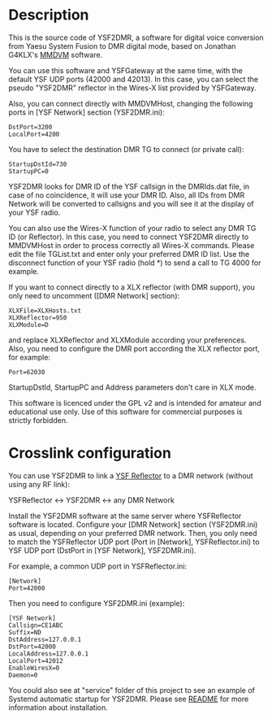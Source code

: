 # Description

This is the source code of YSF2DMR, a software for digital voice conversion from Yaesu System Fusion to DMR digital mode, based on Jonathan G4KLX's [MMDVM](https://github.com/g4klx) software.

You can use this software and YSFGateway at the same time, with the default YSF UDP ports (42000 and 42013). In this case, you can select the pseudo "YSF2DMR" reflector in the Wires-X list provided by YSFGateway.

Also, you can connect directly with MMDVMHost, changing the following ports in [YSF Network] section (YSF2DMR.ini):

    DstPort=3200
    LocalPort=4200

You have to select the destination DMR TG to connect (or private call):

    StartupDstId=730
    StartupPC=0

YSF2DMR looks for DMR ID of the YSF callsign in the DMRIds.dat file, in case of no coincidence, it will use your DMR ID. Also, all IDs from DMR Network will be converted to callsigns and you will see it at the display of your YSF radio.

You can also use the Wires-X function of your radio to select any DMR TG ID (or Reflector). In this case, you need to connect YSF2DMR directly to MMDVMHost in order to process correctly all Wires-X commands. Please edit the file TGList.txt and enter only your preferred DMR ID list. Use the disconnect function of your YSF radio (hold *) to send a call to TG 4000 for example.

If you want to connect directly to a XLX reflector (with DMR support), you only need to uncomment ([DMR Network] section):

    XLXFile=XLXHosts.txt
    XLXReflector=950
    XLXModule=D

and replace XLXReflector and XLXModule according your preferences. Also, you need to configure the DMR port according the XLX reflector port, for example:

    Port=62030

StartupDstId, StartupPC and Address parameters don't care in XLX mode.

This software is licenced under the GPL v2 and is intended for amateur and educational use only. Use of this software for commercial purposes is strictly forbidden.

# Crosslink configuration

You can use YSF2DMR to link a [YSF Reflector](https://github.com/g4klx/YSFClients) to a DMR network (without using any RF link):

YSFReflector <-> YSF2DMR <-> any DMR Network

Install the YSF2DMR software at the same server where YSFReflector software is located. Configure your [DMR Network] section (YSF2DMR.ini) as usual, depending on your preferred DMR network. Then, you only need to match the YSFReflector UDP port (Port in [Network], YSFReflector.ini) to YSF UDP port (DstPort in [YSF Network], YSF2DMR.ini).

For example, a common UDP port in YSFReflector.ini:

    [Network]
    Port=42000

Then you need to configure YSF2DMR.ini (example):

    [YSF Network]
    Callsign=CE1ABC
    Suffix=ND
    DstAddress=127.0.0.1
    DstPort=42000
    LocalAddress=127.0.0.1
    LocalPort=42012
    EnableWiresX=0
    Daemon=0

You could also see at "service" folder of this project to see an example of Systemd automatic startup for YSF2DMR. Please see [README](service/README.md) for more information about installation.

